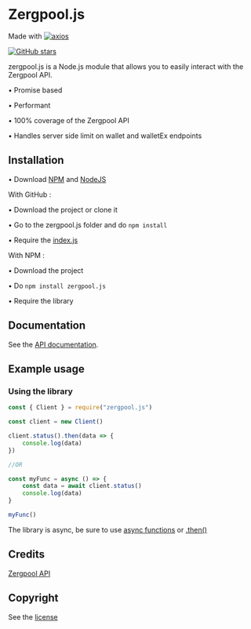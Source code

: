 # Zergpool.js

Made with [![axios](https://img.shields.io/github/package-json/dependency-version/LockBlock-dev/zergpool.js/axios)](https://www.npmjs.com/package/axios)

[![GitHub stars](https://img.shields.io/github/stars/LockBlock-dev/zergpool.js.svg)](https://github.com/LockBlock-dev/zergpool.js/stargazers)

zergpool.js is a Node.js module that allows you to easily interact with the Zergpool API.

• Promise based

• Performant

• 100% coverage of the Zergpool API

• Handles server side limit on wallet and walletEx endpoints


## Installation

• Download [NPM](https://www.npmjs.com/get-npm) and [NodeJS](https://nodejs.org)

With GitHub :

• Download the project or clone it

• Go to the zergpool.js folder and do `npm install`

• Require the [index.js](/index.js)

With NPM :

• Download the project

• Do `npm install zergpool.js`

• Require the library


## Documentation

See the [API documentation](/API.md).


## Example usage

### Using the library

```js
const { Client } = require("zergpool.js")

const client = new Client()

client.status().then(data => {
    console.log(data)
})

//OR

const myFunc = async () => {
    const data = await client.status()
    console.log(data)
}

myFunc()
```

The library is async, be sure to use [async functions](https://developer.mozilla.org/en-US/docs/Web/JavaScript/Reference/Statements/async_function#syntax) or [.then()](https://developer.mozilla.org/en-US/docs/Web/JavaScript/Reference/Global_Objects/Promise/then#syntax)


## Credits

[Zergpool API](https://zergpool.com/site/api)


## Copyright

See the [license](/LICENSE)